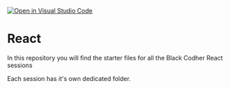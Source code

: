 [![Open in Visual Studio Code](https://classroom.github.com/assets/open-in-vscode-f059dc9a6f8d3a56e377f745f24479a46679e63a5d9fe6f495e02850cd0d8118.svg)](https://classroom.github.com/online_ide?assignment_repo_id=7018773&assignment_repo_type=AssignmentRepo)
# React

In this repository you will find the starter files for all the Black Codher React sessions

Each session has it's own dedicated folder.
